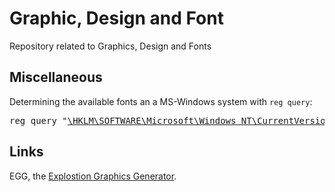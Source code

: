 # Graphic, Design and Font

Repository related to Graphics, Design and Fonts


## Miscellaneous

Determining the available fonts an a MS-Windows system with `reg query`:

<pre>
reg query "<a href="https://github.com/ReneNyffenegger/about-Windows-Registry/tree/master/HKEY_LOCAL_MACHINE/SOFTWARE/Microsoft/Microsoft%20NT/CurrentVersion/Fonts">\HKLM\SOFTWARE\Microsoft\Windows NT\CurrentVersion\Fonts</a>"
</pre>



## Links

EGG, the [Explostion Graphics Generator](https://github.com/ReneNyffenegger/EGG-Explosion-Graphics-Generator).
